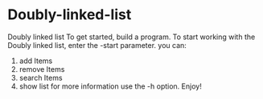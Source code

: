 # Doubly-linked-list
Doubly linked list
To get started, build a program. To start working with the Doubly linked list, enter the -start parameter.
you can:
1. add Items
2. remove Items
3. search Items
4. show list 
for more information use the -h option. 
Enjoy!

